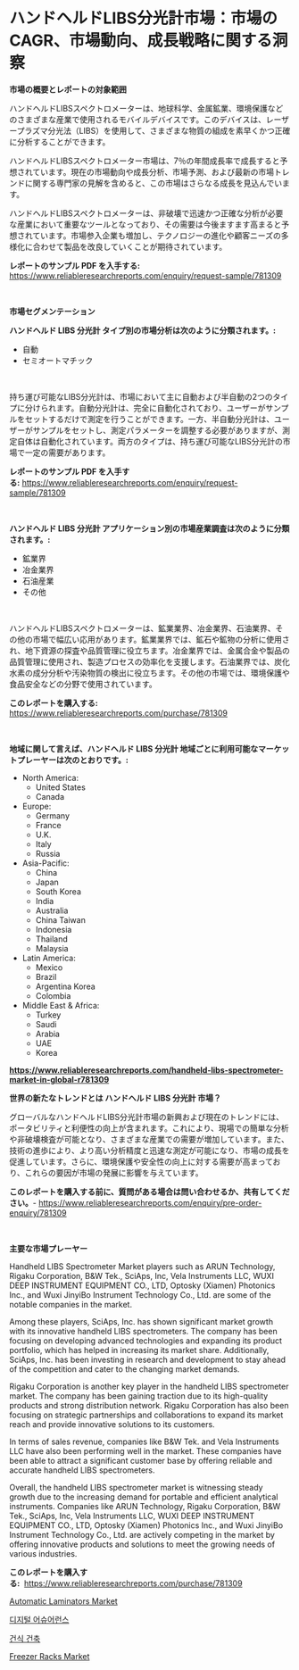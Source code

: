 <p><h1>ハンドヘルドLIBS分光計市場：市場のCAGR、市場動向、成長戦略に関する洞察</h1></p><p><strong>市場の概要とレポートの対象範囲</strong></p>
<p><p>ハンドヘルドLIBSスペクトロメーターは、地球科学、金属鉱業、環境保護などのさまざまな産業で使用されるモバイルデバイスです。このデバイスは、レーザープラズマ分光法（LIBS）を使用して、さまざまな物質の組成を素早くかつ正確に分析することができます。</p><p>ハンドヘルドLIBSスペクトロメーター市場は、7％の年間成長率で成長すると予想されています。現在の市場動向や成長分析、市場予測、および最新の市場トレンドに関する専門家の見解を含めると、この市場はさらなる成長を見込んでいます。</p><p>ハンドヘルドLIBSスペクトロメーターは、非破壊で迅速かつ正確な分析が必要な産業において重要なツールとなっており、その需要は今後ますます高まると予想されています。市場参入企業も増加し、テクノロジーの進化や顧客ニーズの多様化に合わせて製品を改良していくことが期待されています。</p></p>
<p><strong>レポートのサンプル PDF を入手する:</strong> <a href="https://www.reliableresearchreports.com/enquiry/request-sample/781309">https://www.reliableresearchreports.com/enquiry/request-sample/781309</a></p>
<p>&nbsp;</p>
<p><strong>市場セグメンテーション</strong></p>
<p><strong>ハンドヘルド LIBS 分光計 タイプ別の市場分析は次のように分類されます。:</strong></p>
<p><ul><li>自動</li><li>セミオートマチック</li></ul></p>
<p>&nbsp;</p>
<p><p>持ち運び可能なLIBS分光計は、市場において主に自動および半自動の2つのタイプに分けられます。自動分光計は、完全に自動化されており、ユーザーがサンプルをセットするだけで測定を行うことができます。一方、半自動分光計は、ユーザーがサンプルをセットし、測定パラメーターを調整する必要がありますが、測定自体は自動化されています。両方のタイプは、持ち運び可能なLIBS分光計の市場で一定の需要があります。</p></p>
<p><strong>レポートのサンプル PDF を入手する:</strong>&nbsp;<a href="https://www.reliableresearchreports.com/enquiry/request-sample/781309">https://www.reliableresearchreports.com/enquiry/request-sample/781309</a></p>
<p>&nbsp;</p>
<p><strong> ハンドヘルド LIBS 分光計 アプリケーション別の市場産業調査は次のように分類されます。:</strong></p>
<p><ul><li>鉱業界</li><li>冶金業界</li><li>石油産業</li><li>その他</li></ul></p>
<p>&nbsp;</p>
<p><p>ハンドヘルドLIBSスペクトロメーターは、鉱業業界、冶金業界、石油業界、その他の市場で幅広い応用があります。鉱業業界では、鉱石や鉱物の分析に使用され、地下資源の探査や品質管理に役立ちます。冶金業界では、金属合金や製品の品質管理に使用され、製造プロセスの効率化を支援します。石油業界では、炭化水素の成分分析や汚染物質の検出に役立ちます。その他の市場では、環境保護や食品安全などの分野で使用されています。</p></p>
<p><strong>このレポートを購入する:</strong>&nbsp; <a href="https://www.reliableresearchreports.com/purchase/781309">https://www.reliableresearchreports.com/purchase/781309</a></p>
<p>&nbsp;</p>
<p><strong>地域に関して言えば、ハンドヘルド LIBS 分光計 地域ごとに利用可能なマーケットプレーヤーは次のとおりです。:</strong></p>
<p><ul>
    <li>
        North America:
        <ul>
            <li>United States</li>
            <li>Canada</li>
        </ul>
    </li>
    <li>
        Europe:
        <ul>
            <li>Germany</li>
            <li>France</li>
            <li>U.K.</li>
            <li>Italy</li>
            <li>Russia</li>
        </ul>
    </li>
    <li>
        Asia-Pacific:
        <ul>
            <li>China</li>
            <li>Japan</li>
            <li>South Korea</li>
            <li>India</li>
            <li>Australia</li>
            <li>China Taiwan</li>
            <li>Indonesia</li>
            <li>Thailand</li>
            <li>Malaysia</li>
        </ul>
    </li>
    <li>
        Latin America:
        <ul>
            <li>Mexico</li>
            <li>Brazil</li>
            <li>Argentina Korea</li>
            <li>Colombia</li>
        </ul>
    </li>
    <li>
        Middle East & Africa:
        <ul>
            <li>Turkey</li>
            <li>Saudi</li>
            <li>Arabia</li>
            <li>UAE</li>
            <li>Korea</li>
        </ul>
    </li>
    </ul></p>
<p><strong><a href="https://www.reliableresearchreports.com/handheld-libs-spectrometer-market-in-global-r781309">https://www.reliableresearchreports.com/handheld-libs-spectrometer-market-in-global-r781309</a></strong>&nbsp;</p>
<p><strong>世界の新たなトレンドとは ハンドヘルド LIBS 分光計 市場？</strong></p>
<p><p>グローバルなハンドヘルドLIBS分光計市場の新興および現在のトレンドには、ポータビリティと利便性の向上が含まれます。これにより、現場での簡単な分析や非破壊検査が可能となり、さまざまな産業での需要が増加しています。また、技術の進歩により、より高い分析精度と迅速な測定が可能になり、市場の成長を促進しています。さらに、環境保護や安全性の向上に対する需要が高まっており、これらの要因が市場の発展に影響を与えています。</p></p>
<p><strong>このレポートを購入する前に、質問がある場合は問い合わせるか、共有してください。</strong>- <a href="https://www.reliableresearchreports.com/enquiry/pre-order-enquiry/781309">https://www.reliableresearchreports.com/enquiry/pre-order-enquiry/781309</a></p>
<p>&nbsp;</p>
<p><strong>主要な市場プレーヤー</strong></p>
<p><p>Handheld LIBS Spectrometer Market players such as ARUN Technology, Rigaku Corporation, B&W Tek., SciAps, Inc, Vela Instruments LLC, WUXI DEEP INSTRUMENT EQUIPMENT CO., LTD, Optosky (Xiamen) Photonics Inc., and Wuxi JinyiBo Instrument Technology Co., Ltd. are some of the notable companies in the market. </p><p>Among these players, SciAps, Inc. has shown significant market growth with its innovative handheld LIBS spectrometers. The company has been focusing on developing advanced technologies and expanding its product portfolio, which has helped in increasing its market share. Additionally, SciAps, Inc. has been investing in research and development to stay ahead of the competition and cater to the changing market demands.</p><p>Rigaku Corporation is another key player in the handheld LIBS spectrometer market. The company has been gaining traction due to its high-quality products and strong distribution network. Rigaku Corporation has also been focusing on strategic partnerships and collaborations to expand its market reach and provide innovative solutions to its customers.</p><p>In terms of sales revenue, companies like B&W Tek. and Vela Instruments LLC have also been performing well in the market. These companies have been able to attract a significant customer base by offering reliable and accurate handheld LIBS spectrometers.</p><p>Overall, the handheld LIBS spectrometer market is witnessing steady growth due to the increasing demand for portable and efficient analytical instruments. Companies like ARUN Technology, Rigaku Corporation, B&W Tek., SciAps, Inc, Vela Instruments LLC, WUXI DEEP INSTRUMENT EQUIPMENT CO., LTD, Optosky (Xiamen) Photonics Inc., and Wuxi JinyiBo Instrument Technology Co., Ltd. are actively competing in the market by offering innovative products and solutions to meet the growing needs of various industries.</p></p>
<p><strong>このレポートを購入する:</strong>&nbsp;&nbsp;<a href="https://www.reliableresearchreports.com/purchase/781309">https://www.reliableresearchreports.com/purchase/781309</a></p>
<p><p><a href="https://github.com/gdfhhhj/Market-Research-Report-List-4/blob/main/automatic-laminators-market.md">Automatic Laminators Market</a></p><p><a href="https://medium.com/@gummibear5656757/%EB%94%94%EC%A7%80%ED%84%B8-%ED%99%95%EC%A6%9D-%EC%8B%9C%EC%9E%A5-%EA%B7%9C%EB%AA%A8-%EC%8B%9C%EC%9E%A5-%EC%A0%84%EB%A7%9D-%EB%B0%8F-%EC%8B%9C%EC%9E%A5-%EC%98%88%EC%B8%A1-2024%EB%85%84%EB%B6%80%ED%84%B0-2031%EB%85%84%EA%B9%8C%EC%A7%80-746c03404a8e">디지털 어슈어런스</a></p><p><a href="https://medium.com/@leatharoan20231/%EA%B1%B4%EC%A1%B0-%EA%B1%B4%EC%84%A4-%EC%8B%9C%EC%9E%A5-2031%EB%85%84%EA%B9%8C%EC%A7%80%EC%9D%98-%ED%8A%B8%EB%A0%8C%EB%93%9C-%EC%98%88%EC%B8%A1-%EB%B0%8F-%EA%B2%BD%EC%9F%81-%EB%B6%84%EC%84%9D-4f7049e57bbf">건식 건축</a></p><p><a href="https://github.com/RichRobinson5/Market-Research-Report-List-4/blob/main/freezer-racks-market.md">Freezer Racks Market</a></p></p>